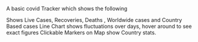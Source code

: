 A basic covid Tracker which shows the following

Shows Live Cases, Recoveries, Deaths , Worldwide cases and Country Based cases
Line Chart shows fluctuations over days, hover around to see exact figures
Clickable Markers on Map show Country stats.
